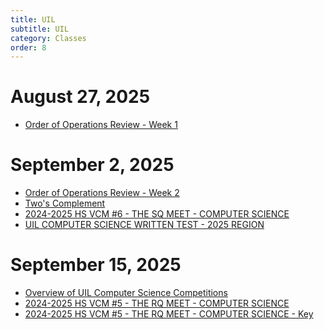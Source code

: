 ```yaml
---
title: UIL
subtitle: UIL
category: Classes
order: 8
---
```


# August 27, 2025

- [Order of Operations Review - Week 1](https://github.com/mswhitby/classroom/blob/main/_docs/uil_files/Order%20of%20Operations%2026%20August.pdf)

# September 2, 2025

- [Order of Operations Review - Week 2](https://github.com/mswhitby/classroom/blob/main/_docs/uil_files/Order%20of%20Operations%20Review%20Week%202.2025.pdf)
- [Two's Complement](https://github.com/mswhitby/classroom/blob/main/_docs/uil_files/Two's%20complement.week%202%20or%203%20.pdf)
- [2024-2025 HS VCM #6 - THE SQ MEET - COMPUTER SCIENCE](https://github.com/mswhitby/classroom/blob/main/_docs/uil_files/2024-2025%20HS%20VCM%20%236%20-%20THE%20SQ%20MEET%20-%20COMPUTER%20SCIENCE%20-%20ALL.pdf)
- [UIL COMPUTER SCIENCE WRITTEN TEST - 2025 REGION](https://github.com/mswhitby/classroom/blob/main/_docs/uil_files/CompSciWritten_StudyPacket_R_25.pdf)


# September 15, 2025

- [Overview of UIL Computer Science Competitions](https://github.com/mswhitby/classroom/blob/main/_docs/uil_files/uil_prep.md)
- [2024-2025 HS VCM #5 - THE RQ MEET - COMPUTER SCIENCE]()
- [2024-2025 HS VCM #5 - THE RQ MEET - COMPUTER SCIENCE - Key](https://github.com/mswhitby/classroom/blob/main/_docs/uil_files/2024-2025%20HS%20VCM%20%235%20-%20THE%20RQ%20MEET%20-%20COMPUTER%20SCIENCE%20-%20KEY%20(2).pdf)
